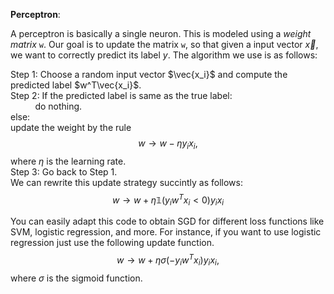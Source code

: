 **Perceptron**:

A perceptron is basically a single neuron. This is modeled using a *weight matrix* `w`. Our goal is to update the matrix `w`, so that given a input vector $\vec{x}$, we want to correctly predict its label $y$.
The algorithm we use is as follows:  

Step 1: Choose a random input vector $\vec{x_i}$ and compute the predicted label $w^T\vec{x_i}$.   
Step 2: If the predicted label is same as the true label:  
          &nbsp; &nbsp; &nbsp; &nbsp;&nbsp;&nbsp;&nbsp;do nothing.  
        else:  
          update the weight by the rule  
          $$w \to w - \eta y_ix_i,$$
          where $\eta$ is the learning rate.  
Step 3: Go back to Step 1.  
We can rewrite this update strategy succintly as follows:  
$$w \to w + \eta \mathbb{1}(y_iw^Tx_i < 0)y_ix_i$$

You can easily adapt this code to obtain SGD for different loss functions like SVM, logistic regression, and more.
For instance, if you want to use logistic regression just use the following update function.
$$w \to w + \eta \sigma(-y_iw^Tx_i)y_ix_i,$$
where $\sigma$ is the sigmoid function.
